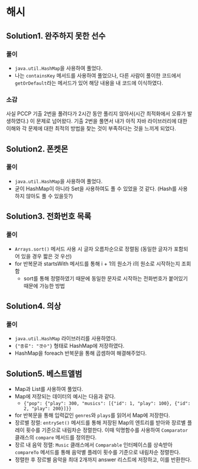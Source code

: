 # 해시

## Solution1. 완주하지 못한 선수

### 풀이

- `java.util.HashMap`을 사용하여 풀었다.
- 나는 `containsKey` 메서드를 사용하여 풀었으나, 다른 사람이 풀이한 코드에서 `getOrDefault`라는 메서드가 있어 해당 내용을 내 코드에 이식하였다.

### 소감

사실 PCCP 기출 2번을 풀려다가 2시간 동안 풀리지 않아서(시간 최적화에서 오류가 발생하였다.) 이 문제로 넘어왔다. 기출 2번을 풀면서 내가 아직 자바 라이브러리에 대한 이해와 각 문제에 대한 최적의 방법을 찾는 것이 부족하다는 것을 느끼게 되었다.

## Solution2. 폰켓몬

### 풀이

- `java.util.HashMap`을 사용하여 풀었다.
- 굳이 HashMap이 아니라 Set을 사용하여도 풀 수 있었을 것 같다. (Hash를 사용하지 않아도 풀 수 있을듯?)

## Solution3. 전화번호 목록

### 풀이

- `Arrays.sort()` 메서드 사용 시 글자 오름차순으로 정렬됨 (동일한 글자가 포함되어 있을 경우 짧은 것 우선)
- for 반복문과 startsWith 메서드를 통해 i + 1의 원소가 i의 원소로 시작하는지 조회함
  - sort를 통해 정렬하였기 때문에 동일한 문자로 시작하는 전화번호가 붙어있기 때문에 가능한 방법

## Solution4. 의상

### 풀이

- `java.util.HashMap` 라이브러리를 사용하였다.
- `{"종류": "갯수"}` 형태로 HashMap에 저장하였다.
- HashMap을 foreach 반복문을 통해 곱셈하여 해결해주었다.

## Solution5. 베스트앨범

- Map과 List를 사용하여 풀었다.
- Map에 저장되는 데이터의 예시는 다음과 같다.
  - `{"pop": {"play": 300, "musics": [{"id": 1, "play": 100}, {"id": 2, "play": 200}]}}`
- for 반복문을 통해 입력값인 `genres`와 `plays`를 읽어서 Map에 저장한다.
- 장르별 정렬: `entrySet()` 메서드를 통해 저장된 Map의 엔트리를 받아와 장르별 플레이 횟수를 기준으로 내림차순 정렬한다. 이때 익명함수를 사용하여 `Comparator` 클래스의 `compare` 메서드를 정의한다.
- 장르 내 음악 정렬: `Music` 클래스에서 `Comparable` 인터페이스를 상속받아 `compareTo` 메서드를 통해 음악별 플레이 횟수를 기준으로 내림차순 정렬한다.
- 정렬한 후 장르별 음악을 최대 2개까지 answer 리스트에 저장하고, 이를 반환한다.
